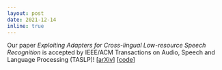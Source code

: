 ```yaml
---
layout: post
date: 2021-12-14
inline: true
---
```


Our paper *Exploiting Adapters for Cross-lingual Low-resource Speech Recognition* is accepted by IEEE/ACM Transactions on Audio, Speech and Language Processing (TASLP)! [[arXiv](https://arxiv.org/abs/2105.11905)] [[code](https://github.com/jindongwang/transferlearning/tree/master/code/ASR/Adapter)]
